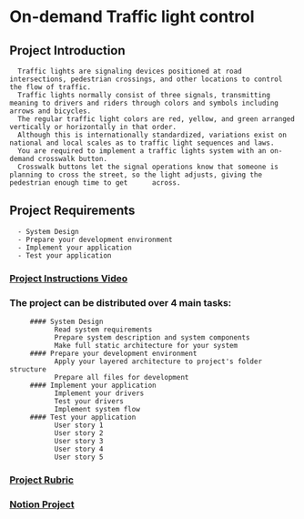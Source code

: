 # On-demand Traffic light control
   
   ## Project Introduction
      Traffic lights are signaling devices positioned at road intersections, pedestrian crossings, and other locations to control the flow of traffic.
      Traffic lights normally consist of three signals, transmitting meaning to drivers and riders through colors and symbols including arrows and bicycles.
      The regular traffic light colors are red, yellow, and green arranged vertically or horizontally in that order.
      Although this is internationally standardized, variations exist on national and local scales as to traffic light sequences and laws.
      You are required to implement a traffic lights system with an on-demand crosswalk button.
      Crosswalk buttons let the signal operations know that someone is planning to cross the street, so the light adjusts, giving the pedestrian enough time to get      across.

   ## Project Requirements
      - System Design
      - Prepare your development environment
      - Implement your application
      - Test your application

### [Project Instructions Video](https://drive.google.com/file/d/13d9QV_v_AAngyaQ9Q0BfMupSvoLJe8bt/view?usp=sharing)

 ### The project can be distributed over 4 main tasks:
         #### System Design
               Read system requirements
               Prepare system description and system components
               Make full static architecture for your system
         #### Prepare your development environment
               Apply your layered architecture to project's folder structure
               Prepare all files for development
         #### Implement your application
               Implement your drivers
               Test your drivers
               Implement system flow
         #### Test your application
               User story 1
               User story 2
               User story 3
               User story 4
               User story 5

### [Project Rubric](https://drive.google.com/file/d/1sfje2hQYeAuHSwcQzjixZlpyv2Zo1lkT/view?usp=sharing)
### [Notion Project](https://www.notion.so/FWD-e0d6e4ee4304402aafd0621a65742a31)









